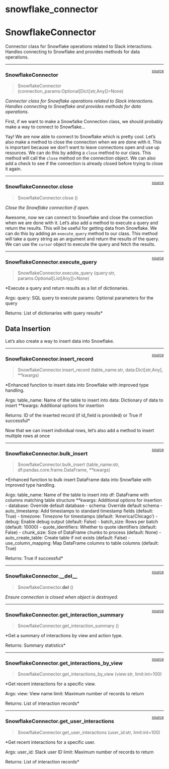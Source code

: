 # snowflake_connector


<!-- WARNING: THIS FILE WAS AUTOGENERATED! DO NOT EDIT! -->

# SnowflakeConnector

Connector class for Snowflake operations related to Slack interactions.
Handles connecting to Snowflake and provides methods for data
operations.

------------------------------------------------------------------------

<a
href="https://github.com/Datatistics/tk_slack/blob/main/tk_slack/snowflake_connector.py#L21"
target="_blank" style="float:right; font-size:smaller">source</a>

### SnowflakeConnector

>  SnowflakeConnector (connection_params:Optional[Dict[str,Any]]=None)

*Connector class for Snowflake operations related to Slack interactions.
Handles connecting to Snowflake and provides methods for data
operations.*

First, if we want to make a Snowfalke Connection class, we should
probably make a way to connect to Snowflake…

Yay! We are now able to connect to Snowflake which is pretty cool. Let’s
also make a method to close the connection when we are done with it.
This is important because we don’t want to leave connections open and
use up resources. We can do this by adding a `close` method to our
class. This method will call the `close` method on the connection
object. We can also add a check to see if the connection is already
closed before trying to close it again.

------------------------------------------------------------------------

<a
href="https://github.com/Datatistics/tk_slack/blob/main/tk_slack/snowflake_connector.py#L65"
target="_blank" style="float:right; font-size:smaller">source</a>

### SnowflakeConnector.close

>  SnowflakeConnector.close ()

*Close the Snowflake connection if open.*

Awesome, now we can connect to Snowflake and close the connection when
we are done with it. Let’s also add a method to execute a query and
return the results. This will be useful for getting data from Snowflake.
We can do this by adding an `execute_query` method to our class. This
method will take a query string as an argument and return the results of
the query. We can use the `cursor` object to execute the query and fetch
the results.

------------------------------------------------------------------------

<a
href="https://github.com/Datatistics/tk_slack/blob/main/tk_slack/snowflake_connector.py#L73"
target="_blank" style="float:right; font-size:smaller">source</a>

### SnowflakeConnector.execute_query

>  SnowflakeConnector.execute_query (query:str,
>                                        params:Optional[List[Any]]=None)

\*Execute a query and return results as a list of dictionaries.

Args: query: SQL query to execute params: Optional parameters for the
query

Returns: List of dictionaries with query results\*

## Data Insertion

Let’s also create a way to insert data into Snowflake.

------------------------------------------------------------------------

<a
href="https://github.com/Datatistics/tk_slack/blob/main/tk_slack/snowflake_connector.py#L369"
target="_blank" style="float:right; font-size:smaller">source</a>

### SnowflakeConnector.insert_record

>  SnowflakeConnector.insert_record (table_name:str, data:Dict[str,Any],
>                                        **kwargs)

\*Enhanced function to insert data into Snowflake with improved type
handling.

Args: table_name: Name of the table to insert into data: Dictionary of
data to insert \*\*kwargs: Additional options for insertion

Returns: ID of the inserted record (if id_field is provided) or True if
successful\*

Now that we can insert individual rows, let’s also add a method to
insert multiple rows at once

------------------------------------------------------------------------

<a
href="https://github.com/Datatistics/tk_slack/blob/main/tk_slack/snowflake_connector.py#L451"
target="_blank" style="float:right; font-size:smaller">source</a>

### SnowflakeConnector.bulk_insert

>  SnowflakeConnector.bulk_insert (table_name:str,
>                                      df:pandas.core.frame.DataFrame, **kwargs)

\*Enhanced function to bulk insert DataFrame data into Snowflake with
improved type handling.

Args: table_name: Name of the table to insert into df: DataFrame with
columns matching table structure \*\*kwargs: Additional options for
insertion - database: Override default database - schema: Override
default schema - auto_timestamp: Add timestamps to standard timestamp
fields (default: True) - timezone: Timezone for timestamps (default:
‘America/Chicago’) - debug: Enable debug output (default: False) -
batch_size: Rows per batch (default: 10000) - quote_identifiers: Whether
to quote identifiers (default: False) - chunk_size: Size of DataFrame
chunks to process (default: None) - auto_create_table: Create table if
not exists (default: False) - use_column_mapping: Map DataFrame columns
to table columns (default: True)

Returns: True if successful\*

------------------------------------------------------------------------

<a
href="https://github.com/Datatistics/tk_slack/blob/main/tk_slack/snowflake_connector.py#L730"
target="_blank" style="float:right; font-size:smaller">source</a>

### SnowflakeConnector.\_\_del\_\_

>  SnowflakeConnector.__del__ ()

*Ensure connection is closed when object is destroyed.*

------------------------------------------------------------------------

<a
href="https://github.com/Datatistics/tk_slack/blob/main/tk_slack/snowflake_connector.py#L709"
target="_blank" style="float:right; font-size:smaller">source</a>

### SnowflakeConnector.get_interaction_summary

>  SnowflakeConnector.get_interaction_summary ()

\*Get a summary of interactions by view and action type.

Returns: Summary statistics\*

------------------------------------------------------------------------

<a
href="https://github.com/Datatistics/tk_slack/blob/main/tk_slack/snowflake_connector.py#L689"
target="_blank" style="float:right; font-size:smaller">source</a>

### SnowflakeConnector.get_interactions_by_view

>  SnowflakeConnector.get_interactions_by_view (view:str, limit:int=100)

\*Get recent interactions for a specific view.

Args: view: View name limit: Maximum number of records to return

Returns: List of interaction records\*

------------------------------------------------------------------------

<a
href="https://github.com/Datatistics/tk_slack/blob/main/tk_slack/snowflake_connector.py#L669"
target="_blank" style="float:right; font-size:smaller">source</a>

### SnowflakeConnector.get_user_interactions

>  SnowflakeConnector.get_user_interactions (user_id:str, limit:int=100)

\*Get recent interactions for a specific user.

Args: user_id: Slack user ID limit: Maximum number of records to return

Returns: List of interaction records\*
